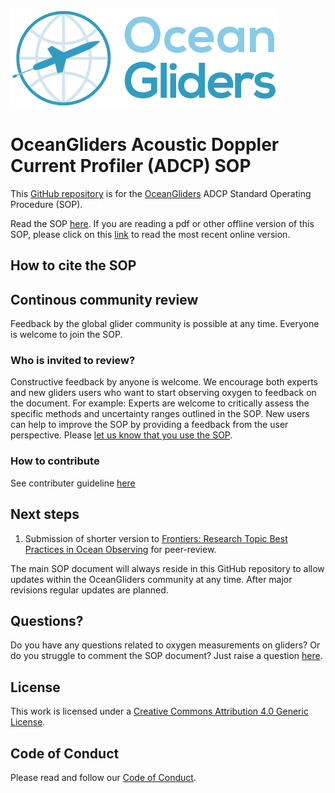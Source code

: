 ![oceangliders](images/logo-ocean-gliders.png)

# OceanGliders Acoustic Doppler Current Profiler (ADCP) SOP

This [GitHub repository](https://github.com/OceanGlidersCommunity/ADCP_SOP) is for the [OceanGliders](https://www.oceangliders.org) ADCP Standard Operating Procedure (SOP).

Read the SOP [here](https://oceangliderscommunity.github.io/ADCP_SOP/sections/authors_SOP_development_process.html). 
If you are reading a pdf or other offline version of this SOP, please click on this [link](https://oceangliderscommunity.github.io/ADCP_SOP/sections/authors_SOP_development_process.html) to read the most recent online version.

## How to cite the SOP

## Continous community review
Feedback by the global glider community is possible at any time. 
Everyone is welcome to join the SOP.

### Who is invited to review?
Constructive feedback by anyone is welcome. 
We encourage both experts and new gliders users who want to start observing oxygen to feedback on the document. 
For example: Experts are welcome to critically assess the specific methods and uncertainty ranges outlined in the SOP. 
New users can help to improve the SOP by providing a feedback from the user perspective. 
Please [let us know that you use the SOP](https://github.com/OceanGlidersCommunity/ADCP_SOP/discussions).

### How to contribute
See contributer guideline [here](https://github.com/OceanGlidersCommunity/ADCP_SOP/blob/main/CONTRIBUTING.md)

## Next steps
1) Submission of shorter version to [Frontiers: Research Topic Best Practices in Ocean Observing](https://www.frontiersin.org/research-topics/7173/best-practices-in-ocean-observing) for peer-review.

The main SOP document will always reside in this GitHub repository to allow updates within the OceanGliders community at any time. 
After major revisions regular updates are planned.

## Questions?
Do you have any questions related to oxygen measurements on gliders?
Or do you struggle to comment the SOP document? 
Just raise a question [here](https://github.com/OceanGlidersCommunity/ADCP_SOP/discussions).

## License
This work is licensed under a [Creative Commons Attribution 4.0 Generic License](https://creativecommons.org/licenses/by/4.0/).

## Code of Conduct
Please read and follow our [Code of Conduct](https://github.com/OceanGlidersCommunity/ADCP_SOP/blob/main/CODE_OF_CONDUCT.md).

